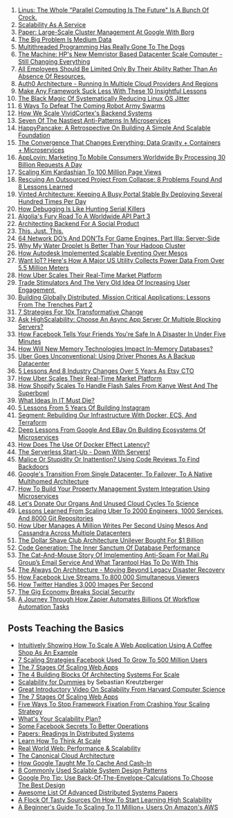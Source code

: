 <ol>

<li><a href="http://highscalability.com/blog/2014/12/31/linus-the-whole-parallel-computing-is-the-future-is-a-bunch.html">Linus: The Whole "Parallel Computing Is The Future" Is A Bunch Of Crock.</a></li>
<li><a href="http://highscalability.com/blog/2014/12/22/scalability-as-a-service.html">Scalability As A Service</a></li>
<li><a href="http://highscalability.com/blog/2015/4/16/paper-large-scale-cluster-management-at-google-with-borg.html">Paper: Large-Scale Cluster Management At Google With Borg</a></li>
<li><a href="http://highscalability.com/blog/2014/12/17/the-big-problem-is-medium-data.html">The Big Problem Is Medium Data</a></li>
<li><a href="http://highscalability.com/blog/2014/12/16/multithreaded-programming-has-really-gone-to-the-dogs.html">Multithreaded Programming Has Really Gone To The Dogs</a></li>
<li><a href="http://highscalability.com/blog/2014/12/16/the-machine-hps-new-memristor-based-datacenter-scale-compute.html">The Machine: HP's New Memristor Based Datacenter Scale Computer - Still Changing Everything</a></li>
<li><a href="http://highscalability.com/blog/2014/12/3/all-employees-should-be-limited-only-by-their-ability-rather.html">All Employees Should Be Limited Only By Their Ability Rather Than An Absence Of Resources.</a></li>
<li><a href="http://highscalability.com/blog/2014/12/1/auth0-architecture-running-in-multiple-cloud-providers-and-r.html">Auth0 Architecture - Running In Multiple Cloud Providers And Regions</a></li>
<li><a href="http://highscalability.com/blog/2014/11/26/make-any-framework-suck-less-with-these-10-insightful-lesson.html">Make Any Framework Suck Less With These 10 Insightful Lessons</a></li>
<li><a href="http://highscalability.com/blog/2015/4/8/the-black-magic-of-systematically-reducing-linux-os-jitter.html">The Black Magic Of Systematically Reducing Linux OS Jitter</a></li>
<li><a href="http://highscalability.com/blog/2015/4/1/6-ways-to-defeat-the-coming-robot-army-swarms.html">6 Ways To Defeat The Coming Robot Army Swarms</a></li>
<li><a href="http://highscalability.com/blog/2015/3/30/how-we-scale-vividcortexs-backend-systems.html">How We Scale VividCortex's Backend Systems</a></li>
<li><a href="http://highscalability.com/blog/2015/8/3/seven-of-the-nastiest-anti-patterns-in-microservices.html">Seven Of The Nastiest Anti-Patterns In Microservices </a></li>
<li><a href="http://highscalability.com/blog/2015/2/23/happypancake-a-retrospective-on-building-a-simple-and-scalab.html">HappyPancake: A Retrospective On Building A Simple And Scalable Foundation</a></li>
<li><a href="http://highscalability.com/blog/2015/3/25/the-convergence-that-changes-everything-data-gravity-contain.html">The Convergence That Changes Everything: Data Gravity + Containers + Microservices</a></li>
<li><a href="http://highscalability.com/blog/2015/3/9/applovin-marketing-to-mobile-consumers-worldwide-by-processi.html">AppLovin: Marketing To Mobile Consumers Worldwide By Processing 30 Billion Requests A Day</a></li>
<li><a href="http://highscalability.com/blog/2015/2/16/scaling-kim-kardashian-to-100-million-page-views.html">Scaling Kim Kardashian To 100 Million Page Views</a></li>
<li><a href="http://highscalability.com/blog/2015/2/11/rescuing-an-outsourced-project-from-collapse-8-problems-foun.html">Rescuing An Outsourced Project From Collapse: 8 Problems Found And 8 Lessons Learned</a></li>
<li><a href="http://highscalability.com/blog/2015/2/9/vinted-architecture-keeping-a-busy-portal-stable-by-deployin.html">Vinted Architecture: Keeping A Busy Portal Stable By Deploying Several Hundred Times Per Day</a></li>
<li><a href="http://highscalability.com/blog/2015/7/30/how-debugging-is-like-hunting-serial-killers.html">How Debugging Is Like Hunting Serial Killers</a></li>
<li><a href="http://highscalability.com/blog/2015/7/27/algolias-fury-road-to-a-worldwide-api-part-3.html">Algolia's Fury Road To A Worldwide API Part 3</a></li>
<li><a href="http://highscalability.com/blog/2015/7/22/architecting-backend-for-a-social-product.html">Architecting Backend For A Social Product</a></li>
<li><a href="http://highscalability.com/blog/2015/7/16/this-just-this.html">This. Just. This.</a></li>
<li><a href="http://highscalability.com/blog/2015/7/15/64-network-dos-and-donts-for-game-engines-part-iiia-server-s.html">64 Network DO&rsquo;s And DON&rsquo;Ts For Game Engines. Part IIIa: Server-Side</a>&nbsp;</li>
<li><a href="http://highscalability.com/blog/2015/8/12/why-my-water-droplet-is-better-than-your-hadoop-cluster.html">Why My Water Droplet Is Better Than Your Hadoop Cluster</a></li>
<li><a href="http://highscalability.com/blog/2015/8/17/how-autodesk-implemented-scalable-eventing-over-mesos.html">How Autodesk Implemented Scalable Eventing Over Mesos</a></li>
<li><a href="http://highscalability.com/blog/2015/9/7/want-iot-heres-how-a-major-us-utility-collects-power-data-fr.html">Want IoT? Here's How A Major US Utility Collects Power Data From Over 5.5 Million Meters</a></li>
<li><a href="http://highscalability.com/blog/2015/9/14/how-uber-scales-their-real-time-market-platform.html">How Uber Scales Their Real-Time Market Platform</a></li>
<li><a href="http://highscalability.com/blog/2015/9/9/trade-stimulators-and-the-very-old-idea-of-increasing-user-e.html">Trade Stimulators And The Very Old Idea Of Increasing User Engagement&nbsp;</a></li>
<li><a href="http://highscalability.com/blog/2015/9/2/building-globally-distributed-mission-critical-applications.html">Building Globally Distributed, Mission Critical Applications: Lessons From The Trenches Part 2</a></li>
<li><a href="http://highscalability.com/blog/2015/8/26/7-strategies-for-10x-transformative-change.html">7 Strategies For 10x Transformative Change</a></li>
<li><a href="http://highscalability.com/blog/2015/8/24/ask-highscalability-choose-an-async-app-server-or-multiple-b.html">Ask HighScalability: Choose An Async App Server Or Multiple Blocking Servers?</a></li>
<li><a href="http://highscalability.com/blog/2015/9/28/how-facebook-tells-your-friends-youre-safe-in-a-disaster-in.html">How Facebook Tells Your Friends You're Safe In A Disaster In Under Five Minutes</a></li>
<li><a href="http://highscalability.com/blog/2015/9/23/how-will-new-memory-technologies-impact-in-memory-databases.html">How Will New Memory Technologies Impact In-Memory Databases?</a></li>
<li><a href="http://highscalability.com/blog/2015/9/21/uber-goes-unconventional-using-driver-phones-as-a-backup-dat.html">Uber Goes Unconventional: Using Driver Phones As A Backup Datacenter</a></li>
<li><a href="http://highscalability.com/blog/2015/9/16/5-lessons-and-8-industry-changes-over-5-years-as-etsy-cto.html">5 Lessons And 8 Industry Changes Over 5 Years As Etsy CTO</a></li>
<li><a href="http://highscalability.com/blog/2015/9/14/how-uber-scales-their-real-time-market-platform.html">How Uber Scales Their Real-Time Market Platform</a></li>
<li><a href="http://highscalability.com/blog/2015/11/2/how-shopify-scales-to-handle-flash-sales-from-kanye-west-and.html">How Shopify Scales To Handle Flash Sales From Kanye West And The Superbowl</a></li>
<li><a href="http://highscalability.com/blog/2015/10/26/what-ideas-in-it-must-die.html">What Ideas In IT Must Die?</a></li>
<li><a href="http://highscalability.com/blog/2015/10/21/5-lessons-from-5-years-of-building-instagram.html">5 Lessons From 5 Years Of Building Instagram</a></li>
<li><a href="http://highscalability.com/blog/2015/10/19/segment-rebuilding-our-infrastructure-with-docker-ecs-and-te.html">Segment: Rebuilding Our Infrastructure With Docker, ECS, And Terraform</a></li>
<li><a href="http://highscalability.com/blog/2015/12/1/deep-lessons-from-google-and-ebay-on-building-ecosystems-of.html">Deep Lessons From Google And EBay On Building Ecosystems Of Microservices</a></li>
<li><a href="http://highscalability.com/blog/2015/12/16/how-does-the-use-of-docker-effect-latency.html">How Does The Use Of Docker Effect Latency?</a></li>
<li><a href="http://highscalability.com/blog/2015/12/7/the-serverless-start-up-down-with-servers.html">The Serverless Start-Up - Down With Servers!</a></li>
<li><a href="http://highscalability.com/blog/2016/3/2/malice-or-stupidity-or-inattention-using-code-reviews-to-fin.html">Malice Or Stupidity Or Inattention? Using Code Reviews To Find Backdoors</a></li>
<li><a href="http://highscalability.com/blog/2016/2/23/googles-transition-from-single-datacenter-to-failover-to-a-n.html">Google's Transition From Single Datacenter, To Failover, To A Native Multihomed Architecture</a></li>
<li><a href="http://highscalability.com/blog/2016/2/10/how-to-build-your-property-management-system-integration-usi.html">How To Build Your Property Management System Integration Using Microservices</a></li>
<li><a href="http://highscalability.com/blog/2016/1/6/lets-donate-our-organs-and-unused-cloud-cycles-to-science.html">Let's Donate Our Organs And Unused Cloud Cycles To Science</a></li>
<li><a href="http://highscalability.com/blog/2016/10/12/lessons-learned-from-scaling-uber-to-2000-engineers-1000-ser.html">Lessons Learned From Scaling Uber To 2000 Engineers, 1000 Services, And 8000 Git Repositories</a></li>
<li><a href="http://highscalability.com/blog/2016/9/28/how-uber-manages-a-million-writes-per-second-using-mesos-and.html">How Uber Manages A Million Writes Per Second Using Mesos And Cassandra Across Multiple Datacenters</a>&nbsp;</li>
<li><a href="http://highscalability.com/blog/2016/9/13/the-dollar-shave-club-architecture-unilever-bought-for-1-bil.html">The Dollar Shave Club Architecture Unilever Bought For $1 Billion</a></li>
<li><a href="http://highscalability.com/blog/2016/9/7/code-generation-the-inner-sanctum-of-database-performance.html">Code Generation: The Inner Sanctum Of Database Performance</a></li>
<li><a href="http://highscalability.com/blog/2016/8/30/the-cat-and-mouse-story-of-implementing-anti-spam-for-mailru.html">The Cat-And-Mouse Story Of Implementing Anti-Spam For Mail.Ru Group&rsquo;s Email Service And What Tarantool Has To Do With This</a></li>
<li><a href="http://highscalability.com/blog/2016/8/23/the-always-on-architecture-moving-beyond-legacy-disaster-rec.html">The Always On Architecture - Moving Beyond Legacy Disaster Recovery</a></li>
<li><a href="http://highscalability.com/blog/2016/6/27/how-facebook-live-streams-to-800000-simultaneous-viewers.html">How Facebook Live Streams To 800,000 Simultaneous Viewers</a></li>
<li><a href="http://highscalability.com/blog/2016/4/20/how-twitter-handles-3000-images-per-second.html">How Twitter Handles 3,000 Images Per Second</a></li>
<li><a href="http://highscalability.com/blog/2016/4/12/the-gig-economy-breaks-social-security.html">The Gig Economy Breaks Social Security</a></li>
<li><a href="http://highscalability.com/blog/2016/2/29/a-journey-through-how-zapier-automates-billions-of-workflow.html">A Journey Through How Zapier Automates Billions Of Workflow Automation Tasks</a></li>
</ol>

<h2>Posts Teaching the Basics&nbsp;</h2>
<ul>
<li><a href="http://highscalability.com/blog/2014/3/17/intuitively-showing-how-to-scale-a-web-application-using-a-c.html">Intuitively Showing How To Scale A Web Application Using A Coffee Shop As An Example</a></li>
<li><a href="http://highscalability.com/blog/2010/8/2/7-scaling-strategies-facebook-used-to-grow-to-500-million-us.html">7 Scaling Strategies Facebook Used To Grow To 500 Million Users</a></li>
<li><a href="http://highscalability.com/blog/2008/9/23/the-7-stages-of-scaling-web-apps.html">The 7 Stages Of Scaling Web Apps</a></li>
<li><a href="http://highscalability.com/blog/2012/9/19/the-4-building-blocks-of-architecting-systems-for-scale.html">The 4 Building Blocks Of Architecting Systems For Scale</a></li>
<li><a href="http://www.lecloud.net/search/scalability">Scalability for Dummies</a>&nbsp;by&nbsp;Sebastian Kreutzberger</li>
<li><a href="http://highscalability.com/blog/2010/11/24/great-introductory-video-on-scalability-from-harvard-compute.html">Great Introductory Video On Scalability From Harvard Computer Science</a></li>
<li><a href="http://highscalability.com/7-stages-scaling-web-apps">The 7 Stages Of Scaling Web Apps</a></li>
<li><a href="http://highscalability.com/five-ways-stop-framework-fixation-crashing-your-scaling-strategy">Five Ways To Stop Framework Fixation From Crashing Your Scaling Strategy</a></li>
<li><a href="http://highscalability.com/blog/2008/2/13/whats-your-scalability-plan.html">What's Your Scalability Plan?</a></li>
<li><a href="http://highscalability.com/blog/2008/9/3/some-facebook-secrets-to-better-operations.html">Some Facebook Secrets To Better Operations</a></li>
<li><a href="http://highscalability.com/blog/2009/1/19/papers-readings-in-distributed-systems.html">Papers: Readings In Distributed Systems</a></li>
<li><a href="http://highscalability.com/blog/2009/7/30/learn-how-to-think-at-scale.html">Learn How To Think At Scale</a></li>
<li><a href="http://highscalability.com/blog/2009/8/18/real-world-web-performance-scalability.html">Real World Web: Performance &amp; Scalability</a></li>
<li><a href="http://highscalability.com/blog/2009/8/7/the-canonical-cloud-architecture.html">The Canonical Cloud Architecture</a></li>
<li><a href="http://highscalability.com/blog/2009/9/12/how-google-taught-me-to-cache-and-cash-in.html">How Google Taught Me To Cache And Cash-In</a></li>
<li><a href="http://highscalability.com/blog/2010/12/1/8-commonly-used-scalable-system-design-patterns.html">8 Commonly Used Scalable System Design Patterns</a></li>
<li><a href="http://highscalability.com/blog/2011/1/26/google-pro-tip-use-back-of-the-envelope-calculations-to-choo.html">Google Pro Tip: Use Back-Of-The-Envelope-Calculations To Choose The Best Design</a></li>
<li><a href="http://highscalability.com/blog/2011/5/31/awesome-list-of-advanced-distributed-systems-papers.html">Awesome List Of Advanced Distributed Systems Papers</a></li>
<li><a href="http://highscalability.com/blog/2014/11/24/a-flock-of-tasty-sources-on-how-to-start-learning-high-scala.html">A Flock Of Tasty Sources On How To Start Learning High Scalability</a></li>
<li><a href="http://highscalability.com/blog/2016/1/11/a-beginners-guide-to-scaling-to-11-million-users-on-amazons.html">A Beginner's Guide To Scaling To 11 Million+ Users On Amazon's AWS</a></li>
</ul>
